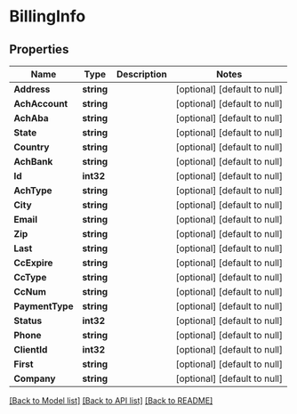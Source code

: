 # BillingInfo

## Properties
Name | Type | Description | Notes
------------ | ------------- | ------------- | -------------
**Address** | **string** |  | [optional] [default to null]
**AchAccount** | **string** |  | [optional] [default to null]
**AchAba** | **string** |  | [optional] [default to null]
**State** | **string** |  | [optional] [default to null]
**Country** | **string** |  | [optional] [default to null]
**AchBank** | **string** |  | [optional] [default to null]
**Id** | **int32** |  | [optional] [default to null]
**AchType** | **string** |  | [optional] [default to null]
**City** | **string** |  | [optional] [default to null]
**Email** | **string** |  | [optional] [default to null]
**Zip** | **string** |  | [optional] [default to null]
**Last** | **string** |  | [optional] [default to null]
**CcExpire** | **string** |  | [optional] [default to null]
**CcType** | **string** |  | [optional] [default to null]
**CcNum** | **string** |  | [optional] [default to null]
**PaymentType** | **string** |  | [optional] [default to null]
**Status** | **int32** |  | [optional] [default to null]
**Phone** | **string** |  | [optional] [default to null]
**ClientId** | **int32** |  | [optional] [default to null]
**First** | **string** |  | [optional] [default to null]
**Company** | **string** |  | [optional] [default to null]

[[Back to Model list]](../README.md#documentation-for-models) [[Back to API list]](../README.md#documentation-for-api-endpoints) [[Back to README]](../README.md)


